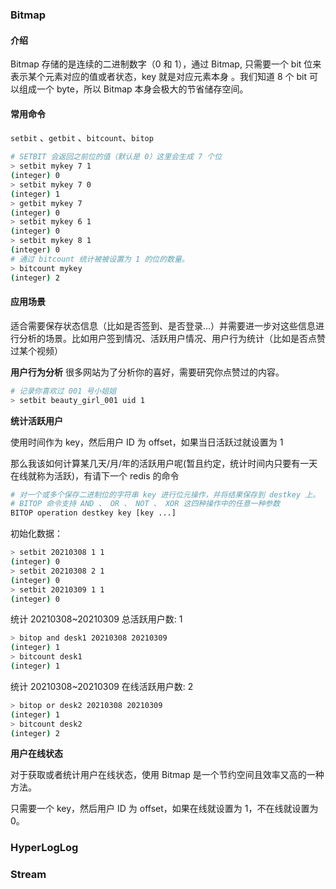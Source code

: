 ### Bitmap

#### 介绍

Bitmap 存储的是连续的二进制数字（0 和 1），通过 Bitmap, 只需要一个 bit 位来表示某个元素对应的值或者状态，key 就是对应元素本身 。我们知道 8 个 bit 可以组成一个 byte，所以 Bitmap 本身会极大的节省储存空间。

#### 常用命令

`setbit` 、`getbit` 、`bitcount`、`bitop`

```bash
# SETBIT 会返回之前位的值（默认是 0）这里会生成 7 个位
> setbit mykey 7 1
(integer) 0
> setbit mykey 7 0
(integer) 1
> getbit mykey 7
(integer) 0
> setbit mykey 6 1
(integer) 0
> setbit mykey 8 1
(integer) 0
# 通过 bitcount 统计被被设置为 1 的位的数量。
> bitcount mykey
(integer) 2
```

#### 应用场景

适合需要保存状态信息（比如是否签到、是否登录...）并需要进一步对这些信息进行分析的场景。比如用户签到情况、活跃用户情况、用户行为统计（比如是否点赞过某个视频）

**用户行为分析**
很多网站为了分析你的喜好，需要研究你点赞过的内容。

```bash
# 记录你喜欢过 001 号小姐姐
> setbit beauty_girl_001 uid 1
```

**统计活跃用户**

使用时间作为 key，然后用户 ID 为 offset，如果当日活跃过就设置为 1

那么我该如何计算某几天/月/年的活跃用户呢(暂且约定，统计时间内只要有一天在线就称为活跃)，有请下一个 redis 的命令

```bash
# 对一个或多个保存二进制位的字符串 key 进行位元操作，并将结果保存到 destkey 上。
# BITOP 命令支持 AND 、 OR 、 NOT 、 XOR 这四种操作中的任意一种参数
BITOP operation destkey key [key ...]
```

初始化数据：

```bash
> setbit 20210308 1 1
(integer) 0
> setbit 20210308 2 1
(integer) 0
> setbit 20210309 1 1
(integer) 0
```

统计 20210308~20210309 总活跃用户数: 1

```bash
> bitop and desk1 20210308 20210309
(integer) 1
> bitcount desk1
(integer) 1
```

统计 20210308~20210309 在线活跃用户数: 2

```bash
> bitop or desk2 20210308 20210309
(integer) 1
> bitcount desk2
(integer) 2
```

**用户在线状态**

对于获取或者统计用户在线状态，使用 Bitmap 是一个节约空间且效率又高的一种方法。

只需要一个 key，然后用户 ID 为 offset，如果在线就设置为 1，不在线就设置为 0。

### HyperLogLog

### Stream